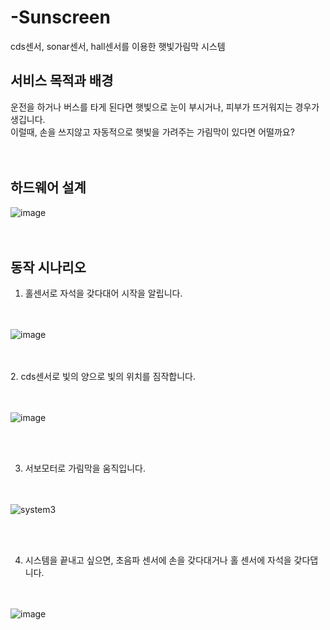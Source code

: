 # -Sunscreen  
cds센서, sonar센서, hall센서를 이용한 햇빛가림막 시스템
<br>
## 서비스 목적과 배경  
운전을 하거나 버스를 타게 된다면 햇빛으로 눈이 부시거나, 피부가 뜨거워지는 경우가 생깁니다.  
이럴때, 손을 쓰지않고 자동적으로 햇빛을 가려주는 가림막이 있다면 어떨까요?  
<br>
<br>
## 하드웨어 설계  
![image](https://user-images.githubusercontent.com/35206992/103438084-5e7a7b00-4c72-11eb-8175-fa5f2e3be1ec.png)
<br>
<br>
<br>
## 동작 시나리오  
1. 홀센서로 자석을 갖다대어 시작을 알립니다.  
<br><br>

![image](https://user-images.githubusercontent.com/35206992/103438311-60920900-4c75-11eb-84ee-2401535f996c.png)  

<br><br>
2. cds센서로 빛의 양으로 빛의 위치를 짐작합니다.  
<br><br>

![image](https://user-images.githubusercontent.com/35206992/103438496-e3679380-4c76-11eb-930e-5120ea7ca054.png)

<br><br>

3. 서보모터로 가림막을 움직입니다.  
<br><br>


![system3](https://user-images.githubusercontent.com/35206992/103438296-36404b80-4c75-11eb-975f-8f6d8bb7b6b5.gif)  


<br><br>

4. 시스템을 끝내고 싶으면, 초음파 센서에 손을 갖다대거나 홀 센서에 자석을 갖다댑니다.  
<br><br>

![image](https://user-images.githubusercontent.com/35206992/103438578-86b8a880-4c77-11eb-986c-b33ddd0a0eeb.png)

<br><br><br><br>
